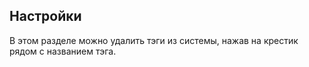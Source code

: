 ## Настройки
<p>В этом разделе можно удалить тэги из системы, нажав на крестик рядом с названием тэга.
</p>
